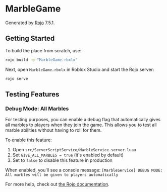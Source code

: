 # MarbleGame
Generated by [Rojo](https://github.com/rojo-rbx/rojo) 7.5.1.

## Getting Started
To build the place from scratch, use:

```bash
rojo build -o "MarbleGame.rbxlx"
```

Next, open `MarbleGame.rbxlx` in Roblox Studio and start the Rojo server:

```bash
rojo serve
```

## Testing Features

### Debug Mode: All Marbles
For testing purposes, you can enable a debug flag that automatically gives all marbles to players when they join the game. This allows you to test all marble abilities without having to roll for them.

To enable this feature:
1. Open `src/ServerScriptService/MarbleService.server.luau`
2. Set `GIVE_ALL_MARBLES = true` (it's enabled by default)
3. Set to `false` to disable this feature in production

When enabled, you'll see a console message: `[MarbleService] DEBUG MODE: All marbles will be given to players automatically`

For more help, check out [the Rojo documentation](https://rojo.space/docs).